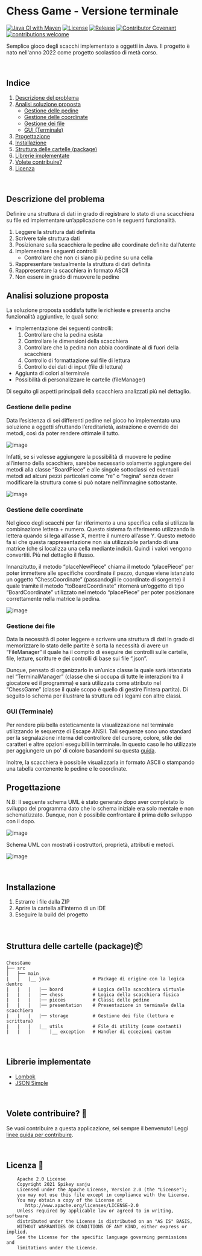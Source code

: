 # Chess Game - Versione terminale

[![Java CI with Maven](https://github.com/ec25p5e/ChessTerminal/actions/workflows/maven.yml/badge.svg)](https://github.com/ec25p5e/ChessTerminal/actions/workflows/maven.yml)
[![License](https://img.shields.io/github/license/ec25p5e/ChessTerminal)](https://github.com/ec25p5e/ChessTerminal/blob/master/LICENSE)
[![Release](https://img.shields.io/github/v/release/ec25p5e/ChessTerminal?include_prereleases)](https://github.com/ec25p5e/ChessTerminal/releases)
[![Contributor Covenant](https://img.shields.io/badge/Contributor%20Covenant-v2.0%20adopted-ff69b4.svg)]()
[![contributions welcome](https://img.shields.io/badge/contributions-welcome-brightgreen.svg?style=flat)](https://github.com/ec25p5e/ChessTerminal/issues)


Semplice gioco degli scacchi implementato a oggetti in Java.
Il progetto è nato nell'anno 2022 come progetto scolastico di metà corso.

<br />

## Indice  
1. [Descrizione del problema](#descrizione-del-problema)  
2. [Analisi soluzione proposta](#analisi-soluzione-proposta)  
    - [Gestione delle pedine](#gestione-delle-pedine)
    - [Gestione delle coordinate](#gestione-delle-coordinate)
    - [Gestione dei file](#gestione-dei-file)
    - [GUI (Terminale)](#gui-terminale)
3. [Progettazione](#progettazione)
4. [Installazione](#installazione)
5. [Struttura delle cartelle (package)](#struttura-delle-cartelle-package)
6. [Librerie implementate](#librerie-implementate)
7. [Volete contribuire?](#volete-contribuire-)
8. [Licenza](#licenza-)

<br />


## Descrizione del problema

Definire una struttura di dati in grado di registrare lo stato di una scacchiera su file ed implementare un’applicazione con le seguenti funzionalità.
  1. Leggere la struttura dati definita
  2. Scrivere tale struttura dati
  3. Posizionare sulla scacchiera le pedine alle coordinate definite dall’utente
  4. Implementare i seguenti controlli 
      - Controllare che non ci siano più pedine su una cella
  6. Rappresentare testualmente la struttura di dati definita
  7. Rappresentare la scacchiera in formato ASCII
  8. Non essere in grado di muovere le pedine


## Analisi soluzione proposta

La soluzione proposta soddisfa tutte le richieste e presenta anche funzionalità aggiuntive, le quali sono:
  - Implementazione dei seguenti controlli:
      1. Controllare che la pedina esista
      2. Controllare le dimensioni della scacchiera
      3. Controllare che la pedina non abbia coordinate al di fuori della scacchiera
      4. Controllo di formattazione sul file di lettura
      5. Controllo dei dati di input (file di lettura)
  - Aggiunta di colori al terminale
  - Possibilità di personalizzare le cartelle (fileManager)
  
Di seguito gli aspetti principali della scacchiera analizzati più nel dettaglio. 


### Gestione delle pedine

Data l’esistenza di sei differenti pedine nel gioco ho implementato una soluzione a oggetti
sfruttando l’ereditarietà, astrazione e override dei metodi, così da poter rendere ottimale il tutto.

![image](https://user-images.githubusercontent.com/57130266/226833326-5a08d538-e118-4560-a14a-9b750aaaf00e.png)
 
Infatti, se si volesse aggiungere la possibilità di muovere le pedine all’interno della scacchiera, sarebbe necessario 
solamente aggiungere dei metodi alla classe “BoardPiece” e alle singole sottoclassi ed eventuali metodi ad alcuni pezzi 
particolari come “re” o “regina” senza dover modificare la struttura come si può notare nell’immagine sottostante.

![image](https://user-images.githubusercontent.com/57130266/226833382-48506eea-c431-4aaa-a4ab-af039c565872.png)


### Gestione delle coordinate

Nel gioco degli scacchi per far riferimento a una specifica cella si utilizza la combinazione lettera + numero. 
Questo sistema fa riferimento utilizzando la lettera quando si lega all’asse X, mentre il numero all’asse Y. 
Questo metodo fa si che questa rappresentazione non sia utilizzabile parlando di una matrice (che si localizza 
una cella mediante indici). Quindi i valori vengono convertiti. Più nel dettaglio il flusso.


Innanzitutto, il metodo “placeNewPiece” chiama il metodo “placePiece” per poter immettere alle specifiche coordinate 
il pezzo, dunque viene istanziato un oggetto “ChessCoordinate” (passandogli le coordinate di sorgente) il quale tramite 
il metodo “toBoardCoordinate” ritornerà un’oggetto di tipo “BoardCoordinate” utilizzato nel metodo “placePiece” per poter 
posizionare correttamente nella matrice la pedina.

![image](https://user-images.githubusercontent.com/57130266/226833798-804f006e-f639-41d4-96e6-a3e5807c33e3.png)

### Gestione dei file

Data la necessità di poter leggere e scrivere una struttura di dati in grado di memorizzare lo stato delle partite è 
sorta la necessità di avere un “FileManager” il quale ha il compito di eseguire dei controlli sulle cartelle, file, 
letture, scritture e dei controlli di base sui file “.json”. 

Dunque, pensato di organizzarlo in un’unica classe la quale sarà istanziata nel “TerminalManager” (classe che si occupa 
di tutte le interazioni tra il giocatore ed il programma) e sarà utilizzata come attributo nel “ChessGame” (classe il quale 
scopo è quello di gestire l’intera partita). Di seguito lo schema per illustrare la struttura ed i legami con altre classi.

### GUI (Terminale)

Per rendere più bella esteticamente la visualizzazione nel terminale utilizzando le sequenze di Escape ANSII. Tali sequenze 
sono uno standard per la segnalazione interna del controllore del cursore, colore, stile dei caratteri e altre opzioni eseguibili 
in terminale. In questo caso le ho utilizzate per aggiungere un po' di colore basandomi su questa [guida](https://www.geeksforgeeks.org/how-to-print-colored-text-in-java-console/).

Inoltre, la scacchiera è possibile visualizzarla in formato ASCII o stampando una tabella contenente le pedine e le coordinate.


## Progettazione

N.B: Il seguente schema UML è stato generato dopo aver completato lo sviluppo del programma dato che lo schema iniziale era solo 
mentale e non schematizzato. Dunque, non è possibile confrontare il prima dello sviluppo con il dopo.

![image](https://user-images.githubusercontent.com/57130266/226834445-e224fbaa-93d1-488d-a062-0eda3d6f4b3a.png)

Schema UML con mostrati i costruttori, proprietà, attributi e metodi.

![image](https://user-images.githubusercontent.com/57130266/226834552-653449ed-1314-42fe-aea5-1c022c04f42d.png)

<br />


## Installazione
1. Estrarre i file dalla ZIP
2. Aprire la cartella all'interno di un IDE
3. Eseguire la build del progetto

<br />



## Struttura delle cartelle (package)📦
    
    ChessGame               
    ├── src                 
    │   ├── main            
    |   │   |__ java                # Package di origine con la logica dentro   
    |   |   |   |── board           # Logica della scacchiera virtuale
    |   |   |   |── chess           # Logica della scacchiera fisica
    |   |   |   |── pieces          # Classi delle pedine
    |   |   |   |── presentation    # Presentazione in terminale della scacchiera
    |   |   |   |── storage         # Gestione dei file (lettura e scrittura)
    |   |   |   |__ utils           # File di utility (come costanti)
    |   |   |       |__ exception   # Handler di eccezioni custom
 

<br />

## Librerie implementate

- [Lombok](https://projectlombok.org/)
- [JSON Simple](https://www.tutorialspoint.com/json_simple/json_simple_quick_guide.htm)

<br />

## Volete contribuire? 🤝
Se vuoi contribuire a questa applicazione, sei sempre il benvenuto! Leggi [linee guida per contribuire](https://github.com/ec25p5e/ChessGame/blob/master/CONTRIBUTING.md). 

<br />

## Licenza 🔖
```
    Apache 2.0 License
    Copyright 2021 Spikey sanju
    Licensed under the Apache License, Version 2.0 (the "License");
    you may not use this file except in compliance with the License.
    You may obtain a copy of the License at
       http://www.apache.org/licenses/LICENSE-2.0
    Unless required by applicable law or agreed to in writing, software
    distributed under the License is distributed on an "AS IS" BASIS,
    WITHOUT WARRANTIES OR CONDITIONS OF ANY KIND, either express or implied.
    See the License for the specific language governing permissions and
    limitations under the License.
```
